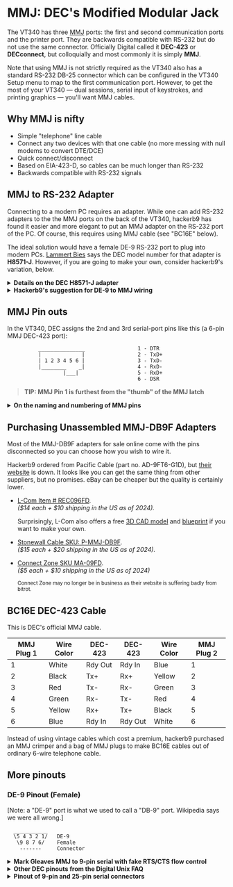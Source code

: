 # MMJ: DEC's Modified Modular Jack

The VT340 has three [MMJ][MMJ] ports: the first and second
communication ports and the printer port. They are backwards
compatible with RS-232 but do not use the same connector. Officially
Digital called it **DEC-423** or **DECconnect**, but colloquially and
most commonly it is simply **MMJ**.

<!-- XXX TODO: Put image of back panel here with arrow to MMJ and -->
<!-- showing synonyms: MMJ, DEC-423, DECconnect. -->

Note that using MMJ is not strictly required as the VT340 also has a
standard RS-232 DB-25 connector which can be configured in the VT340
Setup menu to map to the first communication port. However, to get the
most of your VT340 — dual sessions, serial input of
keystrokes, and printing graphics — you'll want MMJ cables.

## Why MMJ is nifty

* Simple "telephone" line cable
* Connect any two devices with that one cable (no more messing with
  null modems to convert DTE/DCE)
* Quick connect/disconnect
* Based on EIA-423-D, so cables can be much longer than RS-232
* Backwards compatible with RS-232 signals

## MMJ to RS-232 Adapter

<!-- XXX TODO: Insert picture of adapter here. -->

Connecting to a modern PC requires an adapter. While one can add
RS-232 adapters to the the MMJ ports on the back of the VT340,
hackerb9 has found it easier and more elegant to put an MMJ adapter on
the RS-232 port of the PC. Of course, this requires using MMJ cable
(see "BC16E" below).

The ideal solution would have a female DE-9 RS-232 port to plug into
modern PCs. [Lammert Bies][lammert] says the DEC model number for that
adapter is **H8571-J**. However, if you are going to make your own,
consider hackerb9's variation, below.

  [lammert]: https://www.lammertbies.nl/comm/cable/dec-mmj

<details><summary><b>Details on the DEC H8571-J adapter</b></summary>
<ul>

### DEC H8571-J adapter

Pinout for DEC's official MMJ to DE-9 adapter for connecting a VT340
to a PC, printer, or other RS-232 device.

|                  MMJ name | MMJ Pin | DE-9 pin           | DE-9 name                                           |
|--------------------------:|--------:|:------------------:|-----------------------------------------------------|
|                [DTR][DTR] |       1 | 4                  | Data Terminal Ready                                 |
|                [Tx+][Tx+] |       2 | 3                  | Transmit Data                                       |
| [Tx-][Tx-]</br>[Rx-][Rx-] | 3<br/>4 | 5                  | Ground                                              |
|                [Rx+][Rx+] |       5 | 3                  | Receive Data                                        |
|                [DSR][DSR] |       6 | 1<br/>6<br/>8<br/> | Data Set Ready<br/>Clear To Send<br/>Carrier Detect |


The H8571-J is nearly identical to the hackerb9's wiring, below, with
one minor difference: instead of using DTR (DB9 pin 4) on the PC,
hackerb9's connector uses RTS (DB9 pin 7). Why? Because all modern
UNIX systems can handle RTS/CTS flow control but DTR/DSR support is
iffy. In particular, the Linux kernel still lacks support as of 2025.


</uL></details>

<details>
<summary><b>Hackerb9's suggestion for DE-9 to MMJ wiring</b></summary>
<ul>

### Hackerb9's wiring

Here's how hackerb9 wired up a 9-pin female to MMJ connector so that,
like original DEC equipment, a PC can be plugged into any MMJ device
using just a single cable. In RS232-speak, all devices (VT340, PC,
printer, etc) are "DTE" and all cables are "crossover" (AKA "null modems").

| MMJ function (after cable) | MMJ Socket | Usual color   | DE-9 Female | DE-9 RS-232 name                 |
|---------------------------:|-----------:|---------------|:------------|:---------------------------------|
|        Data Terminal Ready |          1 | White         | 7           | Request To Send                  |
|              Transmit Data |          2 | Black         | 3           | Transmit Data                    |
|                     Ground |    3<br/>4 | Red<br/>Green | 5           | Ground                           |
|               Receive Data |          5 | Yellow        | 2           | Receive Data                     |
|             Data Set Ready |          6 | Blue          | 1<br/>8     | Carrier Detect<br/>Clear To Send |

<ul><i><sub> 
Note: Unassembled adapter kits come with only six DSub female pins.</sub><sub>
Take the spare from joining MMJ 3 and 4 and use it so that MMJ 6 can
go to both DE-9 pins 1 and 8.</sub>
<details><summary>Sub-note</summary><sub>
If there was a seventh DSub female pin it could be used for DE-9 pin 6
(Data Set Ready), connected to MMJ pin 6 (Data Set Ready). </sub><sub>
It has been omitted here in favor of DE-9 pins 1 and 8 (Carrier Detect and
Clear to Send).</sub>
<details><summary>Sub-sub-note</summary>

<sub>Perhaps the most important of those is pin 1 (Carrier Detect) as
without it programs like `less` and `mesg` would hang forever on open
of /dev/tty.</sub> <sub>(A software fix if your cable lacks Carrier Detect is to
run `stty clocal`.)</sub> <sub> Pin 8 (Clear To Send) is also useful as it is
common for modern systems to presume hardware flow control (even
though the VT340 does not have it).</sub> <sub>Pin 6 (Data Set Ready) is least
important as [UNIX systems have ignored it for eons][UWR870] in favor
of Carrier Detect (Pin 1). For more considerations, see the [Linux
Text Terminal Howto][TLDPTTH].</sub>

</details>
</details>
</i></ul>

  [UWR870]: https://www.washington.edu/R870/TerminalsModems.html
  [TLDPTTH]: https://tldp.org/HOWTO/Text-Terminal-HOWTO-12.html


<!-- Note that when assembling, if you follow hackerb9's schematic, you'll
need to cut and splice one of the female D-Sub pins. See the [assembly
instructions](mmj-db9f-assembly.md) for details. -->

Despite the VT340 lacking hardware flow control, this wiring works
well for communication. These words are being typed on a VT340,
flowing over a standard "DEC-423 BC16E" cable, through this homemade
MMJ to DE-9 adapter, and arriving on a UNIX host's serial port.
_Caveat: Some USB to RS232 serial adapters lack "on-chip XON/XOFF" and
will cause dropped characters ("⸮"). See
[flowcontrol.md](flowcontrol.md) for details._

</ul></details>

## MMJ Pin outs

In the VT340, DEC assigns the 2nd and 3rd serial-port pins like this
(a 6-pin MMJ DEC-423 port):

```
          _______________                 1 - DTR
          |             |                 2 - TxD+
          | 1 2 3 4 5 6 |                 3 - TxD-
          |________    _|                 4 - RxD-
                  |___|                   5 - RxD+
                                          6 - DSR
```

> **TIP: MMJ Pin 1 is furthest from the "thumb" of the MMJ latch**

<details><summary><b>On the naming and numbering of MMJ pins</b></summary>
<ul>

| Pin | DEC-423 name    | RS-232 name | Wire Color | DE-9 | DB-25 |
|-----|-----------------|-------------|------------|------|-------|
| 1   | Ready Out       | [DTR][DTR]  | White      | 4    | 20    |
| 2   | Receive Data +  | [TxD][TxD]  | Black      | 3    | 2     |
| 3   | Receive Data -  | [GND][GND]  | Red        | 5    | 7     |
| 4   | Transmit Data - | [GND][GND]  | Green      | 5    | 7     |
| 5   | Transmit Data + | [RxD][RxD]  | Yellow     | 2    | 3     |
| 6   | Ready In        | [DSR][DSR]  | Blue       | 6    | 6     |

> Only valid when looking at a port ("jack"), not the plug on a cable.

### Flip it and reverse it

Because every DEC-423 cable is a crossover cable, the functions
associated with the pins swap position, as do the wire colors. 
<!-- Swing your partner, Dosey-do! -->

| MMJ pin | Function at MMJ port | Function at cable plug |
|:-------:|----------------------|------------------------|
| 1       | [DSR][DSR]           | [DTR][DTR]             |
| 2       | [RxD][RxD]           | [TxD][TxD]             |
| 3       | [GND][GND]           | [GND][GND]             |
| 4       | [GND][GND]           | [GND][GND]             |
| 5       | [TxD][TxD]           | [RxD][RxD]             |
| 6       | [DTR][DTR]           | [DSR][DSR]             |

</ul></details>


## Purchasing Unassembled MMJ-DB9F Adapters

Most of the MMJ-DB9F adapters for sale online come with the pins
disconnected so you can choose how you wish to wire it.

Hackerb9 ordered from Pacific Cable (part no. AD-9FT6-G1D), but [their
website](https://pacificcable.com) is down. It looks like you can get
the same thing from other suppliers, but no promises. eBay can be
cheaper but the quality is certainly lower.

* [L-Com Item # REC096FD][lcom].<br/>
  _($14 each + $10 shipping in the US as of 2024)._

  Surprisingly, L-Com also offers a free [3D CAD model][lcommodel] and
  [blueprint][lcomblueprint] if you want to make your own.

* [Stonewall Cable SKU: P-MMJ-DB9F][stonewall].<br/>
  _($15 each + $20 shipping in the US as of 2024)._

* [Connect Zone SKU MA-09FD][connectzone].<br/>
  _($5 each + $10 shipping in the US as of 2024)_
  
  <sub>
  
  Connect Zone may no longer be in business as their website is
  suffering badly from bitrot.
  
  </sub>
  
  
  [lcom]: https://www.l-com.com/ethernet-modular-adapter-db9-female-mmj-6x6-jack-50%C2%B5-gold
  [lcommodel]: https://www.l-com.com/Download/CadDownloads?fileLocation=%2Fcontent%2FImages%2FDownloadables%2F3D%2FREC096FD_3D.STEP&fileName=REC096FD_3D.STEP
  [lcomblueprint]: https://www.l-com.com/Images/Downloadables/2D/REC096FD_2D.pdf
  [stonewall]: https://www.stonewallcable.com/more/accessories/modular-adapters/mmj-offset/unassembled-modular-adapter-mmj-db9f
  [connectzone]: https://www.connectzone.com/ma-09fd.html


## BC16E DEC-423 Cable

This is DEC's official MMJ cable. 

<!-- XXX TODO: Insert picture of BC16E cable. -->

| MMJ Plug 1 | Wire Color | DEC-423 | DEC-423 | Wire Color | MMJ Plug 2 |
|------------|------------|---------|---------|------------|------------|
| 1          | White      | Rdy Out | Rdy In  | Blue       | 1          |
| 2          | Black      | Tx+     | Rx+     | Yellow     | 2          |
| 3          | Red        | Tx-     | Rx-     | Green      | 3          |
| 4          | Green      | Rx-     | Tx-     | Red        | 4          |
| 5          | Yellow     | Rx+     | Tx+     | Black      | 5          |
| 6          | Blue       | Rdy In  | Rdy Out | White      | 6          |


Instead of using vintage cables which cost a premium, hackerb9
purchased an MMJ crimper and a bag of MMJ plugs to make BC16E cables
out of ordinary 6-wire telephone cable.

<!-- XXX TODO: Insert picture of crimper and MMJ plugs. -->

## More pinouts

### DE-9 Pinout (Female)

[Note: a "DE-9" port is what we used to call a "DB-9" port. Wikipedia
says we were all wrong.]

      ___________
      \5 4 3 2 1/	DE-9
       \9 8 7 6/ 	Female
        ------- 	Connector


<details>
<summary>
<b>Mark Gleaves MMJ to 9-pin serial with fake RTS/CTS flow control</b>
</summary>

The Linux Documentation Project has a pinout for a cable functionally
similar to the one hackerb9 suggests above. It additionally loops back
the Request to Send (RTS) signal from the PC back into the Carrier
Detect (CD) and Data Terminal Ready (DTR) pins. This seems like a
mistake as RTS and DTR are both _output_ pins and one could fry the
serial port if they disagree about what voltage to set the line.

His schematic is:

      DEC MMJ                            Linux PC DB9
    Pin  Signal                           Signal  Pin
    ===  ======                           ======  ===
     1    DTR -----------------------|---> DSR     6
                                     |---> CTS     8
     2    TxD ---------------------------> RxD     2
     3    SG (TxD)--------------------|--- SG      5
     4    SG (RxD)--------------------|
     5    RxD <--------------------------- TxD     3
     6    DSR <-----------------------|--- RTS     7
                                      |--> DTR !?  4
                                      |--> CD      1
                           (no connection) RI      9

Hackerb9 does NOT RECOMMENDED this cable due to the possibility of
hardware damage.

</details>


<details><summary><b>Other DEC pinouts from the Digital Unix FAQ</b></summary>

<blockquote>

## What are the pinouts of the MMJ jacks?

This describes the 6-pin modified modular jack (MMJ) used for serial ports
on various Digital hardware.

Digital carries four DB-to-MMJ adaptors.  They are internally wired as follows

| Adaptor | Gender | 1      | 2   | 3   | 4   | 5   | 6     | Use with:       |
|---------|--------|--------|-----|-----|-----|-----|-------|-----------------|
|         |        | RdyOut | TX+ | TX- | RX- | RX+ | RdyIn |                 |
| H8575-A | F      | 20     | 2   | 7   | 7   | 3   | 6&8   | VTxxx terminal  |
| H8571-C | M      | 6      | 3   | 7   | 7   | 2   | 20    | Digital printer |
| H8571-D | M      | 6      | 3   | 7   | 7   | 2   | 20    | Modem           |
| H8571-E | M      | 20     | 2   | 7   | 7   | 3   | 6&8   | LaserWriter     |

</blockquote>

_[Note from hackerb9: Clearly the DEC FAQ needs to be updated as it is
missing H8571-J and perhaps others.]_

----------------------------------------------------------------------

</details>



<details>
<summary><b>Pinout of 9-pin and 25-pin serial connectors</b></summary>

Adapted from the Linux Serial HOWTO chapter 19.

<blockquote>

The pin numbers are often engraved in the plastic of the connector but you may
need a magnifying glass to read them. Note DCD is sometimes labeled CD. The
numbering of the pins on a female connector is read from right to left,
starting with 1 in the upper right corner (instead of 1 in the upper left
corner for the male connector as shown below). --> direction is out of PC.

```
      ___________                    ________________________________________
      \1 2 3 4 5/  Looking at pins   \1  2  3  4  5  6  7  8  9  10 11 12 13/
       \6 7 8 9/  on male connector   \14 15 16 17 18 19 20 21 22 23 24 25/
        ------                         -----------------------------------
```

| DB-9 | DB-25 | Name | Full-Name           | Dir | What-it-May-Do/Mean     |
|------|-------|------|---------------------|-----|-------------------------|
| 1    | 8     | DCD  | Data Carrier Detect | <-- | Modem online            |
| 2    | 3     | RxD  | Receive Data        | <-- | Receives bytes on PC    |
| 3    | 2     | TxD  | Transmit Data       | --> | Transmits bytes from PC |
| 4    | 20    | DTR  | Data Terminal Ready | --> | PC says, "I'm here."    |
| 5    | 7     | SG   | Signal Ground       | --- |                         |
| 6    | 6     | DSR  | Data Set Ready      | <-- | Other side is connected |
| 7    | 4     | RTS  | Request To Send     | --> | "I'm ready to receive"  |
| 8    | 5     | CTS  | Clear To Send       | <-- | PC is clear to send     |
| 9    | 22    | RI   | Ring Indicator      | <-- | Telephone line ringing  |

Note that in modern usage, "Request to Send" is a misnomer from the
days of half-duplex. Since the 1980s, the RTS pin has been used for
full-duplex "RTS/CTS hardware handshaking". Some have suggested
renaming it "Ready To Receive".

</blockquote>

</details>



<!-- Abbreviations for mouse hover -->
[GND]: ## "Ground"
[SG]:  ## "Signal Ground"
[DSR]: ## "Data Set Ready"
[DTR]: ## "Data Terminal Ready"
[TxD]: ## "Transmit Data"
[RxD]: ## "Receive Data"
[CD]:  ## "Carrier Detect"
[RTS]: ## "Request to Send (Ready to Receive)"
[CTS]: ## "Clear to Send"
[Tx+]: ## "Transmit Data positive"
[Tx-]: ## "Transmit Data negative"
[Rx+]: ## "Receive Data positive"
[Rx-]: ## "Receive Data negative"
[RI]:  ## "Ring Indicator"
[MMJ]: ## "Modified Modular Jack"
